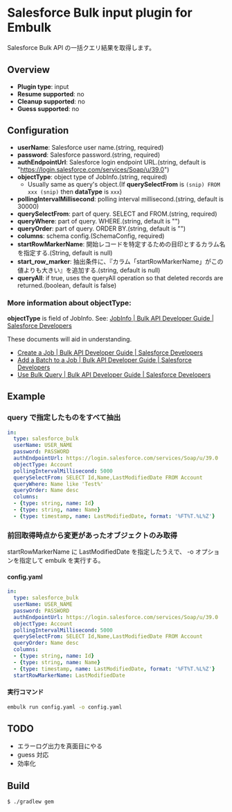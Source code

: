 # Salesforce Bulk input plugin for Embulk

Salesforce Bulk API の一括クエリ結果を取得します。

## Overview

* **Plugin type**: input
* **Resume supported**: no
* **Cleanup supported**: no
* **Guess supported**: no

## Configuration

- **userName**: Salesforce user name.(string, required)
- **password**: Salesforce password.(string, required)
- **authEndpointUrl**: Salesforce login endpoint URL.(string, default is "https://login.salesforce.com/services/Soap/u/39.0")
- **objectType**: object type of JobInfo.(string, required)
    - Usually same as query's object.(If **querySelectFrom** is `(snip) FROM xxx (snip)` then **dataType** is `xxx`)
- **pollingIntervalMillisecond**: polling interval millisecond.(string, default is 30000)
- **querySelectFrom**: part of query. SELECT and FROM.(string, required)
- **queryWhere**: part of query. WHERE.(string, default is "")
- **queryOrder**: part of query. ORDER BY.(string, default is "")
- **columns**: schema config.(SchemaConfig, required)
- **startRowMarkerName**: 開始レコードを特定するための目印とするカラム名を指定する.(String, default is null)
- **start_row_marker**: 抽出条件に、『カラム「startRowMarkerName」がこの値よりも大きい』を追加する.(string, default is null)
- **queryAll**: if true, uses the queryAll operation so that deleted records are returned.(boolean, default is false)


### More information about **objectType**:

**objectType** is field of JobInfo. See: [JobInfo | Bulk API Developer Guide | Salesforce Developers](https://developer.salesforce.com/docs/atlas.en-us.206.0.api_asynch.meta/api_asynch/asynch_api_reference_jobinfo.htm)

These documents will aid in understanding.

- [Create a Job | Bulk API Developer Guide | Salesforce Developers](https://developer.salesforce.com/docs/atlas.en-us.206.0.api_asynch.meta/api_asynch/asynch_api_jobs_create.htm)
- [Add a Batch to a Job | Bulk API Developer Guide | Salesforce Developers](https://developer.salesforce.com/docs/atlas.en-us.206.0.api_asynch.meta/api_asynch/asynch_api_batches_create.htm)
- [Use Bulk Query | Bulk API Developer Guide | Salesforce Developers](https://developer.salesforce.com/docs/atlas.en-us.206.0.api_asynch.meta/api_asynch/asynch_api_using_bulk_query.htm)


## Example

### query で指定したものをすべて抽出

```yaml
in:
  type: salesforce_bulk
  userName: USER_NAME
  password: PASSWORD
  authEndpointUrl: https://login.salesforce.com/services/Soap/u/39.0
  objectType: Account
  pollingIntervalMillisecond: 5000
  querySelectFrom: SELECT Id,Name,LastModifiedDate FROM Account
  queryWhere: Name like 'Test%'
  queryOrder: Name desc
  columns:
  - {type: string, name: Id}
  - {type: string, name: Name}
  - {type: timestamp, name: LastModifiedDate, format: '%FT%T.%L%Z'}
```

### 前回取得時点から変更があったオブジェクトのみ取得

startRowMarkerName に LastModifiedDate を指定したうえで、
-o オプションを指定して embulk を実行する。

#### config.yaml

```yaml
in:
  type: salesforce_bulk
  userName: USER_NAME
  password: PASSWORD
  authEndpointUrl: https://login.salesforce.com/services/Soap/u/39.0
  objectType: Account
  pollingIntervalMillisecond: 5000
  querySelectFrom: SELECT Id,Name,LastModifiedDate FROM Account
  queryOrder: Name desc
  columns:
  - {type: string, name: Id}
  - {type: string, name: Name}
  - {type: timestamp, name: LastModifiedDate, format: '%FT%T.%L%Z'}
  startRowMarkerName: LastModifiedDate
```

#### 実行コマンド

```sh
embulk run config.yaml -o config.yaml
```

## TODO

- エラーログ出力を真面目にやる
- guess 対応
- 効率化

## Build

```
$ ./gradlew gem
```
